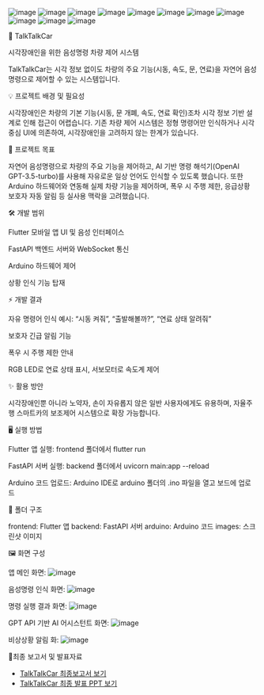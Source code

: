 ![image](https://github.com/user-attachments/assets/69a435b6-b46c-45c8-9264-6a2796416bdd)
![image](https://github.com/user-attachments/assets/2e863443-3b9f-4b35-b05b-f7b2eae9f1b7)
![image](https://github.com/user-attachments/assets/a23e76a9-f72f-4a22-9e4c-2a4309359ed2)
![image](https://github.com/user-attachments/assets/191513bf-f5a8-4cfd-ab6e-fc042c2b7a14)
![image](https://github.com/user-attachments/assets/c1ddd8fd-d5f4-40ca-95d4-eac0613503b7)
![image](https://github.com/user-attachments/assets/5681c222-f938-4bdd-ac47-4a4d23916244)
![image](https://github.com/user-attachments/assets/f4f71365-49e0-460f-beeb-37a186dbc05e)
![image](https://github.com/user-attachments/assets/8be7b9bb-8b79-4f47-8d16-8071417159cc)
![image](https://github.com/user-attachments/assets/1bc92af6-b0f4-43f6-9b54-ca3de27f6b53)
![image](https://github.com/user-attachments/assets/8190787f-67d6-4a37-9dbc-c77568706d81)
![image](https://github.com/user-attachments/assets/414cc7ad-5a45-4519-b39d-7083a06599f8)

🚗 TalkTalkCar

시각장애인을 위한 음성명령 차량 제어 시스템

TalkTalkCar는 시각 정보 없이도 차량의 주요 기능(시동, 속도, 문, 연료)을 자연어 음성명령으로 제어할 수 있는 시스템입니다.

💡 프로젝트 배경 및 필요성

시각장애인은 차량의 기본 기능(시동, 문 개폐, 속도, 연료 확인)조차 시각 정보 기반 설계로 인해 접근이 어렵습니다. 기존 차량 제어 시스템은 정형 명령어만 인식하거나 시각 중심 UI에 의존하여, 시각장애인을 고려하지 않는 한계가 있습니다.

🎯 프로젝트 목표

자연어 음성명령으로 차량의 주요 기능을 제어하고, AI 기반 명령 해석기(OpenAI GPT-3.5-turbo)를 사용해 자유로운 일상 언어도 인식할 수 있도록 했습니다. 또한 Arduino 하드웨어와 연동해 실제 차량 기능을 제어하며, 폭우 시 주행 제한, 응급상황 보호자 자동 알림 등 실사용 맥락을 고려했습니다.

🛠️ 개발 범위

Flutter 모바일 앱 UI 및 음성 인터페이스

FastAPI 백엔드 서버와 WebSocket 통신

Arduino 하드웨어 제어

상황 인식 기능 탑재

⚡ 개발 결과

자유 명령어 인식 예시: “시동 켜줘”, “출발해볼까?”, “연료 상태 알려줘”

보호자 긴급 알림 기능

폭우 시 주행 제한 안내

RGB LED로 연료 상태 표시, 서보모터로 속도계 제어

✨ 활용 방안

시각장애인뿐 아니라 노약자, 손이 자유롭지 않은 일반 사용자에게도 유용하며, 자율주행 스마트카의 보조제어 시스템으로 확장 가능합니다.

🖥️ 실행 방법

Flutter 앱 실행: frontend 폴더에서 flutter run

FastAPI 서버 실행: backend 폴더에서 uvicorn main:app --reload

Arduino 코드 업로드: Arduino IDE로 arduino 폴더의 .ino 파일을 열고 보드에 업로드

📂 폴더 구조

frontend: Flutter 앱
backend: FastAPI 서버
arduino: Arduino 코드
images: 스크린샷 이미지

🖼️ 화면 구성 

앱 메인 화면: ![image](https://github.com/user-attachments/assets/1d97ffa8-38af-43b0-92cb-9b722282b2b5)

음성명령 인식 화면: ![image](https://github.com/user-attachments/assets/404d26cb-5760-4581-8afb-960ab1060568)

명령 실행 결과 화면: ![image](https://github.com/user-attachments/assets/b666678d-1288-4a5e-bf31-eed71d51694a)

GPT API 기반 AI 어시스턴트 화면: ![image](https://github.com/user-attachments/assets/149b9e79-abff-4c78-9b10-2a16e438362f)

비상상황 알림 화: ![image](https://github.com/user-attachments/assets/8b5a83e6-6464-4575-af5d-29fe8079a24b)


📄최종 보고서 및 발표자료

- [TalkTalkCar 최종보고서 보기](docs/%5B캡스톤_%EC%B5%9C%EC%A2%85%EB%B3%B4%EA%B3%A0%EC%84%9C%5D.pdf)
- [TalkTalkCar 최종 발표 PPT 보기](docs/TalkTalkCar_0611(%EC%B5%9C%EC%A2%85%20%EB%B0%9C%ED%91%9C%20PPT).pptx)


